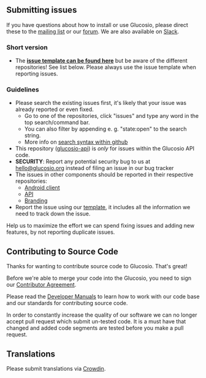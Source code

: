 ## Submitting issues

If you have questions about how to install or use Glucosio, please direct these to the [mailing list][mailinglist] or our [forum][forum]. We are also available on [Slack][slack].

### Short version

 * The [**issue template can be found here**][template] but be aware of the different repositories! See list below. Please always use the issue template when reporting issues.

### Guidelines
* Please search the existing issues first, it's likely that your issue was already reported or even fixed.
  - Go to one of the repositories, click "issues" and type any word in the top search/command bar.
  - You can also filter by appending e. g. "state:open" to the search string.
  - More info on [search syntax within github](https://help.github.com/articles/searching-issues)
* This repository ([glucosio-api](https://github.com/Glucosio/glucosio-api/issues)) is *only* for issues within the Glucosio API code. 
* __SECURITY__: Report any potential security bug to us at hello@glucosio.org instead of filing an issue in our bug tracker
* The issues in other components should be reported in their respective repositories: 
  - [Android client](https://github.com/Glucosio/glucosio-android/issues)
  - [API](https://github.com/Glucosio/cglucosio-api/issues)
  - [Branding](https://github.com/Glucosio/branding-assets/issues)
* Report the issue using our [template][template], it includes all the information we need to track down the issue.

Help us to maximize the effort we can spend fixing issues and adding new features, by not reporting duplicate issues.

[template]: https://raw.github.com/Glucosio/glucosio-android/master/issue_template.md
[mailinglist]: https://groups.google.com/forum/#!forum/glucosio-help/
[forum]: https://community.glucosio.org
[slack]: https://slack.glucosio.org

## Contributing to Source Code

Thanks for wanting to contribute source code to Glucosio. That's great!

Before we're able to merge your code into the Glucosio, you need to sign our [Contributor Agreement][agreement].

Please read the [Developer Manuals][devmanual] to learn how to work with our code base and our standards for contributing source
code.

In order to constantly increase the quality of our software we can no longer accept pull request which submit un-tested code.
It is a must have that changed and added code segments are tested before you make a pull request.


[agreement]: https://www.clahub.com/agreements/Glucosio/glucosio-api
[devmanual]: https://docs.glucosio.org

## Translations
Please submit translations via [Crowdin][crowdin].

[crowdin]: https://translate.glucosio.org
